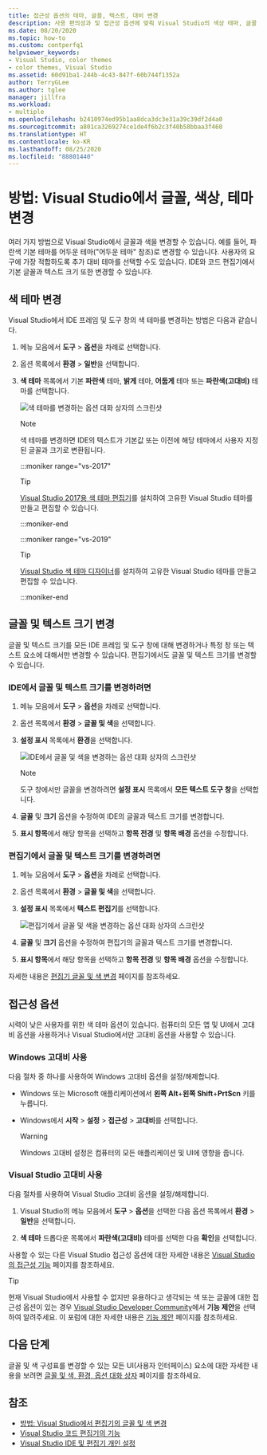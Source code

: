 ```yaml
---
title: 접근성 옵션의 테마, 글꼴, 텍스트, 대비 변경
description: 사용 편의성과 및 접근성 옵션에 맞춰 Visual Studio의 색상 테마, 글꼴 색, 텍스트 크기, 추가 대비 색상을 변경하는 방법을 알아보세요.
ms.date: 08/20/2020
ms.topic: how-to
ms.custom: contperfq1
helpviewer_keywords:
- Visual Studio, color themes
- color themes, Visual Studio
ms.assetid: 60d91ba1-244b-4c43-847f-60b744f1352a
author: TerryGLee
ms.author: tglee
manager: jillfra
ms.workload:
- multiple
ms.openlocfilehash: b2410974ed95b1aa8dca3dc3e31a39c39df2d4a0
ms.sourcegitcommit: a801ca3269274ce1de4f6b2c3f40b58bbaa3f460
ms.translationtype: HT
ms.contentlocale: ko-KR
ms.lasthandoff: 08/25/2020
ms.locfileid: "88801440"
---
```

# <a name="how-to-change-fonts-colors-and-themes-in-visual-studio"></a>방법: Visual Studio에서 글꼴, 색상, 테마 변경

여러 가지 방법으로 Visual Studio에서 글꼴과 색을 변경할 수 있습니다. 예를 들어, 파란색 기본 테마를 어두운 테마("어두운 테마" 참조)로 변경할 수 있습니다. 사용자의 요구에 가장 적합하도록 추가 대비 테마를 선택할 수도 있습니다. IDE와 코드 편집기에서 기본 글꼴과 텍스트 크기 또한 변경할 수 있습니다.

## <a name="change-the-color-theme"></a>색 테마 변경

Visual Studio에서 IDE 프레임 및 도구 창의 색 테마를 변경하는 방법은 다음과 같습니다.

1. 메뉴 모음에서 **도구** > **옵션**을 차례로 선택합니다.

1. 옵션 목록에서 **환경** > **일반**을 선택합니다.

1. **색 테마** 목록에서 기본 **파란색** 테마, **밝게** 테마, **어둡게** 테마 또는 **파란색(고대비)** 테마를 선택합니다.

   ![색 테마를 변경하는 옵션 대화 상자의 스크린샷](media/fonts-colors-theme.png "색 테마를 변경하는 데 사용할 수 있는 옵션 대화 상자의 스크린샷")

    > [!NOTE]
    > 색 테마를 변경하면 IDE의 텍스트가 기본값 또는 이전에 해당 테마에서 사용자 지정된 글꼴과 크기로 변환됩니다.

    :::moniker range="vs-2017"

    > [!TIP]
    > [Visual Studio 2017용 색 테마 편집기](https://marketplace.visualstudio.com/items?itemName=VisualStudioPlatformTeam.VisualStudio2017ColorThemeEditor)를 설치하여 고유한 Visual Studio 테마를 만들고 편집할 수 있습니다.

    :::moniker-end

    :::moniker range="vs-2019"

    > [!TIP]
    > [Visual Studio 색 테마 디자이너](https://marketplace.visualstudio.com/items?itemName=ms-madsk.ColorThemeDesigner)를 설치하여 고유한 Visual Studio 테마를 만들고 편집할 수 있습니다.

    :::moniker-end

## <a name="change-fonts-and-text-size"></a>글꼴 및 텍스트 크기 변경

글꼴 및 텍스트 크기를 모든 IDE 프레임 및 도구 창에 대해 변경하거나 특정 창 또는 텍스트 요소에 대해서만 변경할 수 있습니다. 편집기에서도 글꼴 및 텍스트 크기를 변경할 수 있습니다.

### <a name="to-change-the-font-and-text-size-in-the-ide"></a>IDE에서 글꼴 및 텍스트 크기를 변경하려면

1. 메뉴 모음에서 **도구** > **옵션**을 차례로 선택합니다.

1. 옵션 목록에서 **환경** > **글꼴 및 색**을 선택합니다.

1. **설정 표시** 목록에서 **환경**을 선택합니다.

   ![IDE에서 글꼴 및 색을 변경하는 옵션 대화 상자의 스크린샷](media/fonts-colors-environment.png "IDE에서 글꼴 및 색을 변경하는 옵션 대화 상자의 스크린샷")

    > [!NOTE]
    > 도구 창에서만 글꼴을 변경하려면 **설정 표시** 목록에서 **모든 텍스트 도구 창**을 선택합니다.

1. **글꼴** 및 **크기** 옵션을 수정하여 IDE의 글꼴과 텍스트 크기를 변경합니다.

1. **표시 항목**에서 해당 항목을 선택하고 **항목 전경** 및 **항목 배경** 옵션을 수정합니다.

### <a name="to-change-the-font-and-text-size-in-the-editor"></a>편집기에서 글꼴 및 텍스트 크기를 변경하려면

1. 메뉴 모음에서 **도구** > **옵션**을 차례로 선택합니다.

1. 옵션 목록에서 **환경** > **글꼴 및 색**을 선택합니다.

1. **설정 표시** 목록에서 **텍스트 편집기**를 선택합니다.

   ![편집기에서 글꼴 및 색을 변경하는 옵션 대화 상자의 스크린샷](media/fonts-colors-text-editor.png "편집기에서 글꼴 및 색을 변경하는 옵션 대화 상자의 스크린샷")

1. **글꼴** 및 **크기** 옵션을 수정하여 편집기의 글꼴과 텍스트 크기를 변경합니다.

1. **표시 항목**에서 해당 항목을 선택하고 **항목 전경** 및 **항목 배경** 옵션을 수정합니다.

자세한 내용은 [편집기 글꼴 및 색 변경](../ide/reference/how-to-change-fonts-and-colors-in-the-editor.md) 페이지를 참조하세요.

## <a name="accessibility-options"></a>접근성 옵션

시력이 낮은 사용자를 위한 색 테마 옵션이 있습니다. 컴퓨터의 모든 앱 및 UI에서 고대비 옵션을 사용하거나 Visual Studio에서만 고대비 옵션을 사용할 수 있습니다.

### <a name="use-windows-high-contrast"></a>Windows 고대비 사용

다음 절차 중 하나를 사용하여 Windows 고대비 옵션을 설정/해제합니다.

- Windows 또는 Microsoft 애플리케이션에서 **왼쪽 Alt**+**왼쪽 Shift**+**PrtScn** 키를 누릅니다.

- Windows에서 **시작** > **설정** > **접근성** > **고대비**를 선택합니다.

    > [!WARNING]
    > Windows 고대비 설정은 컴퓨터의 모든 애플리케이션 및 UI에 영향을 줍니다.

### <a name="use-visual-studio-extra-contrast"></a>Visual Studio 고대비 사용

다음 절차를 사용하여 Visual Studio 고대비 옵션을 설정/해제합니다.

1. Visual Studio의 메뉴 모음에서 **도구** > **옵션**을 선택한 다음 옵션 목록에서 **환경** > **일반**을 선택합니다.

1. **색 테마** 드롭다운 목록에서 **파란색(고대비)** 테마를 선택한 다음 **확인**을 선택합니다.

사용할 수 있는 다른 Visual Studio 접근성 옵션에 대한 자세한 내용은 [Visual Studio의 접근성 기능](../ide/reference/accessibility-features-of-visual-studio.md) 페이지를 참조하세요.

> [!TIP]
> 현재 Visual Studio에서 사용할 수 없지만 유용하다고 생각되는 색 또는 글꼴에 대한 접근성 옵션이 있는 경우 [Visual Studio Developer Community](https://developercommunity.visualstudio.com/)에서 **기능 제안**을 선택하여 알려주세요. 이 포럼에 대한 자세한 내용은 [기능 제안](../ide/suggest-a-feature.md) 페이지를 참조하세요.

## <a name="next-steps"></a>다음 단계

글꼴 및 색 구성표를 변경할 수 있는 모든 UI(사용자 인터페이스) 요소에 대한 자세한 내용을 보려면 [글꼴 및 색, 환경, 옵션 대화 상자](../ide/reference/fonts-and-colors-environment-options-dialog-box.md) 페이지를 참조하세요.

## <a name="see-also"></a>참조

- [방법: Visual Studio에서 편집기의 글꼴 및 색 변경](../ide/reference/how-to-change-fonts-and-colors-in-the-editor.md)
- [Visual Studio 코드 편집기의 기능](../ide/writing-code-in-the-code-and-text-editor.md)
- [Visual Studio IDE 및 편집기 개인 설정](../ide/quickstart-personalize-the-ide.md)